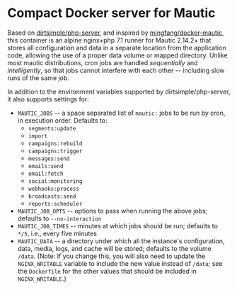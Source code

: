 # Compact Docker server for Mautic

Based on [dirtsimple/php-server](https://github.com/dirtsimple/php-server), and inspired by [mingfang/docker-mautic](https://github.com/mingfang/docker-mautic), this container is an alpine nginx+php 7.1 runner for Mautic 2.14.2+ that stores all configuration and data in a separate location from the application code, allowing the use of a proper data volume or mapped directory.  Unlike most mautic distributions, cron jobs are handled *sequentially* and *intelligently*, so that jobs cannot interfere with each other -- including slow runs of the same job.

In addition to the environment variables supported by dirtsimple/php-server, it also supports settings for:

* `MAUTIC_JOBS` -- a space separated list of `mautic:` jobs to be run by cron, in execution order. Defaults to:
  * `segments:update`
  * `import`
  * `campaigns:rebuild`
  * `campaigns:trigger`
  * `messages:send`
  * `emails:send`
  * `email:fetch`
  * `social:monitoring`
  * `webhooks:process`
  * `broadcasts:send`
  * `reports:scheduler`
* `MAUTIC_JOB_OPTS` -- options to pass when running the above jobs; defaults to `--no-interaction`
* `MAUTIC_JOB_TIMES` -- minutes at which jobs should be run; defaults to `*/5`, i.e., every five minutes
* `MAUTIC_DATA` -- a directory under which all the instance's configuration, data, media, logs, and cache will be stored; defaults to the volume `/data`.  (Note: If you change this, you will also need to update the `NGINX_WRITABLE` variable to include the new value instead of `/data`; see the `Dockerfile` for the other values that should be included in `NGINX_WRITABLE`.)

